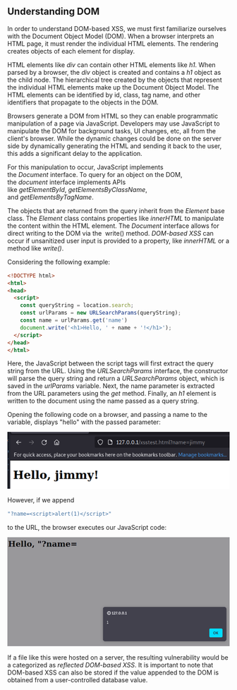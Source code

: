 ## Understanding DOM
In order to understand DOM-based XSS, we must first familiarize ourselves with the Document Object Model (DOM).
When a browser interprets an HTML page, it must render the individual HTML elements.
The rendering creates objects of each element for display.

HTML elements like _div_ can contain other HTML elements like _h1_. When parsed by a browser, the _div_ object is created and contains a _h1_ object as the child node.
The hierarchical tree created by the objects that represent the individual HTML elements make up the Document Object Model.
The HTML elements can be identified by id, class, tag name, and other identifiers that propagate to the objects in the DOM.

Browsers generate a DOM from HTML so they can enable programmatic manipulation of a page via JavaScript.
Developers may use JavaScript to manipulate the DOM for background tasks, UI changes, etc, all from the client's browser.
While the dynamic changes could be done on the server side by dynamically generating the HTML and sending it back to the user, this adds a significant delay to the application.

For this manipulation to occur, JavaScript implements the _Document_ interface. To query for an object on the DOM, the _document_ interface implements APIs like _getElementById_, _getElementsByClassName_, and _getElementsByTagName_.

The objects that are returned from the query inherit from the _Element_ base class. The _Element_ class contains properties like _innerHTML_ to manipulate the content within the HTML element. The _Document_ interface allows for direct writing to the DOM via the  write() method.
_DOM-based XSS_ can occur if unsanitized user input is provided to a property, like _innerHTML_ or a method like _write()_.

Considering the following example:

```html
<!DOCTYPE html>
<html>
<head>
  <script>
    const queryString = location.search;
    const urlParams = new URLSearchParams(queryString);
    const name = urlParams.get('name')
    document.write('<h1>Hello, ' + name + '!</h1>');
  </script>
</head>
</html>
```

Here, the JavaScript between the script tags will first extract the query string from the URL. Using the _URLSearchParams_ interface, the constructor will parse the query string and return a _URLSearchParams_ object, which is saved in the _urlParams_ variable.
Next, the name parameter is extracted from the URL parameters using the _get_ method.
Finally, an _h1_ element is written to the document using the name passed as a query string.

Opening the following code on a browser, and passing a name to the variable, displays "hello" with the passed parameter:

![](../../03.%20Screenshots/t7-ss6.png)

However, if we append 

```javascript
"?name=<script>alert(1)</script>" 
```

to the URL, the browser executes our JavaScript code:

![](../../t7-ss8.png)

If a file like this were hosted on a server, the resulting vulnerability would be a categorized as _reflected DOM-based XSS_.
It is important to note that DOM-based XSS can also be stored if the value appended to the DOM is obtained from a user-controlled database value.